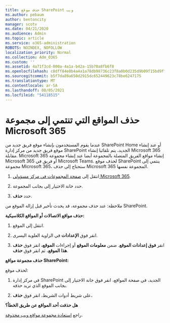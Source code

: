 ```yaml
---
title: حذف موقع SharePoint ويب
ms.author: pebaum
author: bentoncity
manager: scotv
ms.date: 04/21/2020
ms.audience: Admin
ms.topic: article
ms.service: o365-administration
ROBOTS: NOINDEX, NOFOLLOW
localization_priority: Normal
ms.collection: Adm_O365
ms.custom: ''
ms.assetid: 4a71f3cd-000a-4a1a-b42a-15b70a8fb6f8
ms.openlocfilehash: c8dff84e8b4a4a1a78db98736c23f8a0b0d235d9b09f15bd9ff770785badb4f2
ms.sourcegitcommit: b5f7da89a650d2915dc652449623c78be6247175
ms.translationtype: MT
ms.contentlocale: ar-SA
ms.lasthandoff: 08/05/2021
ms.locfileid: "54118515"
---
```

# <a name="delete-sites-that-belong-to-a-microsoft-365-group"></a>حذف المواقع التي تنتمي إلى مجموعة Microsoft 365

عندما يقوم المستخدمون بإنشاء موقع فريق جديد من SharePoint Home أو عند إنشاء موقع فريق جديد من مركز إدارة SharePoint الجديد، يتم تلقائيا إنشاء Microsoft 365 مقابلة. Microsoft 365 إنشاء مواقع الفريق المتصلة بالمجموعة أيضا عند إنشاء مجموعة Microsoft 365 أو فريق في Microsoft Teams. لحذف موقع SharePoint ينتمي إلى مجموعة Microsoft 365، ستحتاج إلى حذف Microsoft 365 المجموعة نفسها. 
  
1. انتقل إلى [صفحة المجموعات في مركز مسؤولي Microsoft 365](https://portal.office.com/adminportal/home#/groups).
    
2. حدد خانة الاختيار إلى بجانب المجموعة.
    
3. حدد **حذف**.
    
ملاحظة: عند حذف مجموعة، قد يحدث تأخير قبل إزالة الموقع من SharePoint.
  
**حذف مواقع الاتصالات أو المواقع الكلاسيكية:**

1. انتقل إلى الموقع.
  
2. انقر فوق **الإعدادات** في الزاوية العلوية اليسرى. 
  
3. انقر **فوق إعدادات الموقع**. ضمن **معلومات الموقع** أو إجراءات **الموقع،** انقر فوق **حذف هذا الموقع**، ثم انقر فوق **حذف**.
  
**حذف مجموعة مواقع SharePoint:**

لحذف موقع:
  
1. في مركز إدارة SharePoint الجديد، في صفحة المواقع،  انقر فوق خانة الاختيار إلى بجانب الموقع الذي تريد حذفه. 
    
2. على شريط أدوات الشريط، انقر فوق **حذف.**
    
**هل حذفت أحد المواقع عن طريق الخطأ؟**

راجع [استعادة مجموعة مواقع ويب محذوفة](https://go.microsoft.com/fwlink/?linkid=867660).
  

